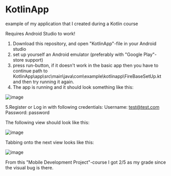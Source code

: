 # KotlinApp
example of my application that I created during a Kotlin course


Requires Android Studio to work!


1. Download this repository, and open "KotlinApp"-file in your Android studio
2. set up yourself an Android emulator (preferably with "Google Play"-store support)
3. press run-button, if it doesn't work in the basic app then you have to continue path to
    KotlinApp\app\src\main\java\com\example\kotlinapp\FireBaseSetUp.kt
and then try running it again.
4. The app is running and it should look something like this:

![image](https://user-images.githubusercontent.com/70267456/204774650-22637330-2751-443d-9359-92b0ae251663.png)

5.Register or Log in with following credentials:
  Username: test@test.com
  Password: password
  
The following view should look like this:

![image](https://user-images.githubusercontent.com/70267456/204775161-a2f35f60-db4c-415e-856f-329f39c3091e.png)

Tabbing onto the next view looks like this:

![image](https://user-images.githubusercontent.com/70267456/204775389-162e732f-424b-410c-a189-a1ae91374236.png)

From this "Mobile Development Project"-course I got 2/5 as my grade since the visual bug is there.


